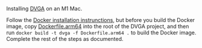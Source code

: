 Installing [DVGA](https://github.com/dolevf/Damn-Vulnerable-GraphQL-Application/) on an M1 Mac.

Follow the [Docker installation instrunctions](https://github.com/dolevf/Damn-Vulnerable-GraphQL-Application/tree/master#docker), but before you build the Docker image, copy [Dockerfile.arm64](./Dockerfile.arm64) into the root of the DVGA project, and then run `docker build -t dvga -f Dockerfile.arm64 .` to build the Docker image. Complete the rest of the steps as documented.